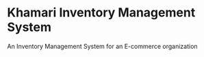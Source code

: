 # Khamari Inventory Management System
An Inventory Management System for an E-commerce organization
